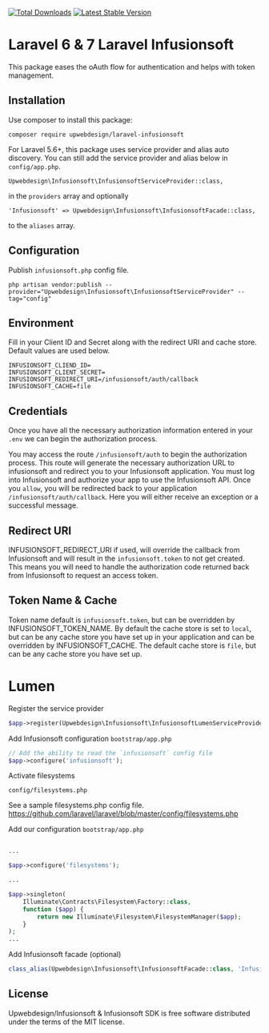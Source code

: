 <a href="https://packagist.org/packages/upwebdesign/laravel-infusionsoft"><img src="https://poser.pugx.org/upwebdesign/laravel-infusionsoft/downloads.svg?format=flat" alt="Total Downloads"></a>
<a href="https://packagist.org/packages/upwebdesign/laravel-infusionsoft"><img src="https://poser.pugx.org/upwebdesign/laravel-infusionsoft/v/stable.svg?format=flat" alt="Latest Stable Version"></a>

# Laravel 6 & 7 Laravel Infusionsoft

This package eases the oAuth flow for authentication and helps with token management.

## Installation

Use composer to install this package:

    composer require upwebdesign/laravel-infusionsoft

For Laravel 5.6+, this package uses service provider and alias auto discovery. You can still add the service provider and alias below in `config/app.php`.

    Upwebdesign\Infusionsoft\InfusionsoftServiceProvider::class,

in the `providers` array and optionally

    'Infusionsoft' => Upwebdesign\Infusionsoft\InfusionsoftFacade::class,

to the `aliases` array.

## Configuration

Publish `infusionsoft.php` config file.

```shell
php artisan vendor:publish --provider="Upwebdesign\Infusionsoft\InfusionsoftServiceProvider" --tag="config"
```

## Environment

Fill in your Client ID and Secret along with the redirect URI and cache store. Default values are used below.

```
INFUSIONSOFT_CLIEND_ID=
INFUSIONSOFT_CLIENT_SECRET=
INFUSIONSOFT_REDIRECT_URI=/infusionsoft/auth/callback
INFUSIONSOFT_CACHE=file
```

## Credentials

Once you have all the necessary authorization information entered in your `.env` we can begin the authorization process.

You may access the route `/infusionsoft/auth` to begin the authorization process. This route will generate the necessary authorization URL to infusionsoft and redirect you to your Infusionsoft application. You must log into Infusionsoft and authorize your app to use the Infusionsoft API. Once you `allow`, you will be redirected back to your application `/infusionsoft/auth/callback`. Here you will either receive an exception or a successful message.

## Redirect URI

INFUSIONSOFT_REDIRECT_URI if used, will override the callback from Infusionsoft and will result in the `infusionsoft.token` to not get created. This means you will need to handle the authorization code returned back from Infusionsoft to request an access token.

## Token Name & Cache

Token name default is `infusionsoft.token`, but can be overridden by INFUSIONSOFT_TOKEN_NAME. By default the cache store is set to `local`, but can be any cache store you have set up in your application and can be overridden by INFUSIONSOFT_CACHE. The default cache store is `file`, but can be any cache store you have set up.

# Lumen

Register the service provider

```php
$app->register(Upwebdesign\Infusionsoft\InfusionsoftLumenServiceProvider::class);
```

Add Infusionsoft configuration `bootstrap/app.php`

```php
// Add the ability to read the `infusionsoft` config file
$app->configure('infusionsoft');
```

Activate filesystems

`config/filesystems.php`

See a sample filesystems.php config file.
https://github.com/laravel/laravel/blob/master/config/filesystems.php

Add our configuration `bootstrap/app.php`
```php

... 

$app->configure('filesystems');

...

$app->singleton(
    Illuminate\Contracts\Filesystem\Factory::class,
    function ($app) {
        return new Illuminate\Filesystem\FilesystemManager($app);
    }
);
...
```

Add Infusionsoft facade (optional)

```php
class_alias(Upwebdesign\Infusionsoft\InfusionsoftFacade::class, 'Infusionsoft');
```

## License

Upwebdesign/Infusionsoft & Infusionsoft SDK is free software distributed under the terms of the MIT license.
